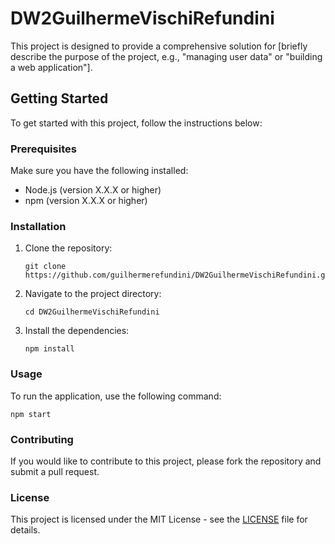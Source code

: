 # DW2GuilhermeVischiRefundini

This project is designed to provide a comprehensive solution for [briefly describe the purpose of the project, e.g., "managing user data" or "building a web application"]. 

## Getting Started

To get started with this project, follow the instructions below:

### Prerequisites

Make sure you have the following installed:

- Node.js (version X.X.X or higher)
- npm (version X.X.X or higher)

### Installation

1. Clone the repository:
   ```
   git clone https://github.com/guilhermerefundini/DW2GuilhermeVischiRefundini.git
   ```
2. Navigate to the project directory:
   ```
   cd DW2GuilhermeVischiRefundini
   ```
3. Install the dependencies:
   ```
   npm install
   ```

### Usage

To run the application, use the following command:
```
npm start
```

### Contributing

If you would like to contribute to this project, please fork the repository and submit a pull request.

### License

This project is licensed under the MIT License - see the [LICENSE](LICENSE) file for details.